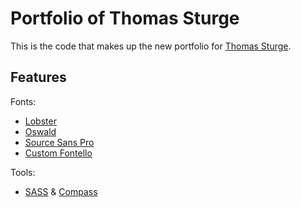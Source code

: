 Portfolio of Thomas Sturge
==========================

This is the code that makes up the new portfolio for [Thomas Sturge](http://portfolio.tomsturge.co.uk/ "Portfolio of Thomas Sturge").


Features
--------

Fonts:
- [Lobster](http://www.impallari.com/lobster/ "Lobster")
- [Oswald](http://www.fontsquirrel.com/fonts/oswald "Oswald")
- [Source Sans Pro](http://blogs.adobe.com/typblography/2012/08/source-sans-pro.html "Source Sans Pro")
- [Custom Fontello](http://fontello.com/ "Fontello")

Tools:
- [SASS](sass-lang.com/ "SASS") & [Compass](http://compass-style.org/ "Compass")

